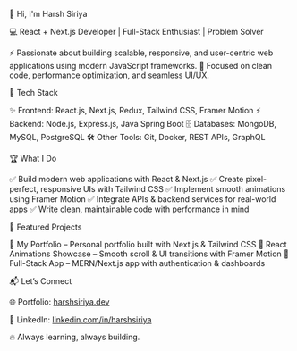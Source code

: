 👋 Hi, I'm Harsh Siriya

💻 React + Next.js Developer | Full-Stack Enthusiast | Problem Solver

⚡ Passionate about building scalable, responsive, and user-centric web applications using modern JavaScript frameworks.
🎯 Focused on clean code, performance optimization, and seamless UI/UX.

🚀 Tech Stack

✨ Frontend: React.js, Next.js, Redux, Tailwind CSS, Framer Motion
⚡ Backend: Node.js, Express.js, Java Spring Boot
🗄️ Databases: MongoDB, MySQL, PostgreSQL
🛠️ Other Tools: Git, Docker, REST APIs, GraphQL

🏆 What I Do

✅ Build modern web applications with React & Next.js
✅ Create pixel-perfect, responsive UIs with Tailwind CSS
✅ Implement smooth animations using Framer Motion
✅ Integrate APIs & backend services for real-world apps
✅ Write clean, maintainable code with performance in mind

🌟 Featured Projects

🔹 My Portfolio
 – Personal portfolio built with Next.js & Tailwind CSS
🔹 React Animations Showcase
 – Smooth scroll & UI transitions with Framer Motion
🔹 Full-Stack App
 – MERN/Next.js app with authentication & dashboards

📬 Let’s Connect

🌐 Portfolio: [harshsiriya.dev](https://harshsiriya.vercel.app/)

💼 LinkedIn: [linkedin.com/in/harshsiriya](https://www.linkedin.com/in/harsh-siriya-19b218224/)

🔥 Always learning, always building.
